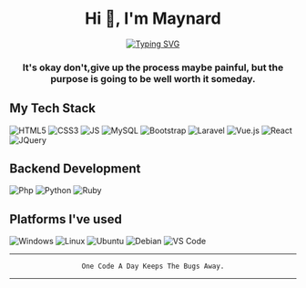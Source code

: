 <h1 align="center">Hi 👋, I'm Maynard</h1>
<p align="center">
  <a href="https://git.io/typing-svg"><img src="https://readme-typing-svg.demolab.com?font=Fira+Code&pause=1000&center=true&random=false&width=435&lines=Hello+Welcome;I'm+Filipino+Junior+Web+Developer;I+love+to+create+something+new;And+I+like+you+too!" alt="Typing SVG" /></a>
</p>
<h3 align="center">It's okay don't,give up the process maybe painful, but the purpose is going to be well worth it someday.
</h3>

## My Tech Stack
![HTML5](https://img.shields.io/badge/-HTML5-%232c3e50?style=for-the-badge&logo=HTML5&logoColor=white)
![CSS3](https://img.shields.io/badge/-CSS3-%232c3e50?style=for-the-badge&logo=CSS3&logoColor=white)
![JS](https://img.shields.io/badge/-Javascript-%232c3e50?style=for-the-badge&logo=javascript&logoColor=white)
![MySQL](https://img.shields.io/badge/-mySQL-%232c3e50?style=for-the-badge&logo=mysql&logoColor=white)
![Bootstrap](https://img.shields.io/badge/-Bootstrap-%232c3e50?style=for-the-badge&logo=bootstrap&logoColor=white)
![Laravel](https://img.shields.io/badge/laravel-%232c3e50.svg?style=for-the-badge&logo=laravel&logoColor=white)
![Vue.js](https://img.shields.io/badge/vue.js-%232c3e50.svg?style=for-the-badge&logo=vue.js&logoColor=white)
![React](https://img.shields.io/badge/react-%232c3e50.svg?style=for-the-badge&logo=react&logoColor=white)
![JQuery](https://img.shields.io/badge/jquery-%232c3e50.svg?style=for-the-badge&logo=jquery&logoColor=white)




## Backend Development 
![Php](https://img.shields.io/badge/php-%232c3e50.svg?style=for-the-badge&logo=php&logoColor=white)
![Python](https://img.shields.io/badge/python-%232c3e50.svg?style=for-the-badge&logo=python&logoColor=white)
![Ruby](https://img.shields.io/badge/ruby-%232c3e50.svg?style=for-the-badge&logo=ruby&logoColor=white)

## Platforms I've used
![Windows](https://img.shields.io/badge/windows-%232c3e50.svg?style=for-the-badge&logo=windows&logoColor=white)
![Linux](https://img.shields.io/badge/linux-%232c3e50.svg?style=for-the-badge&logo=linux&logoColor=white)
![Ubuntu](https://img.shields.io/badge/ubuntu-%232c3e50.svg?style=for-the-badge&logo=ubuntu&logoColor=white)
![Debian](https://img.shields.io/badge/debian-%232c3e50.svg?style=for-the-badge&logo=debian&logoColor=white)
![VS Code](https://img.shields.io/badge/VS%20Code-%232c3e50.svg?style=for-the-badge&logo=visual-studio-code&logoColor=white)


</div>

---

<div align="center">
  
``` One Code A Day Keeps The Bugs Away. ```
  
</div>

---

<div align="center">
  
</div>
